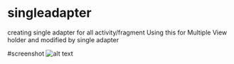 # singleadapter
creating single adapter for all activity/fragment
Using this for Multiple View holder and modified by single adapter


#screenshot
![alt text](https://raw.githubusercontent.com/dunprek/singleadapter/master/path/to/img.png)

